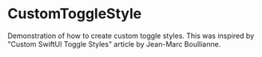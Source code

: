 # CustomToggleStyle
Demonstration of how to create custom toggle styles. This was inspired by "Custom SwiftUI Toggle Styles" article by Jean-Marc Boullianne.
